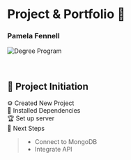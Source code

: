 # Project & Portfolio 🚀
### Pamela Fennell 


![Degree Program](https://img.shields.io/badge/degree-web%20development-blue.svg)&nbsp; 

<br>


## 📢 Project Initiation

⚙️ Created New Project
<br>
🌵 Installed Dependencies
<br>
🏆 Set up server
<br>
🔮 Next Steps 
> * Connect to MongoDB
> * Integrate API
